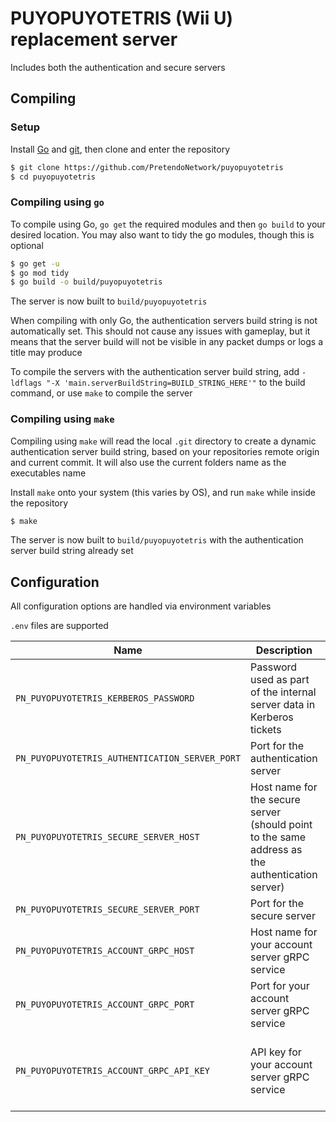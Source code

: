 # PUYOPUYOTETRIS (Wii U) replacement server
Includes both the authentication and secure servers

## Compiling

### Setup
Install [Go](https://go.dev/doc/install) and [git](https://git-scm.com/downloads), then clone and enter the repository

```bash
$ git clone https://github.com/PretendoNetwork/puyopuyotetris
$ cd puyopuyotetris
```

### Compiling using `go`
To compile using Go, `go get` the required modules and then `go build` to your desired location. You may also want to tidy the go modules, though this is optional

```bash
$ go get -u
$ go mod tidy
$ go build -o build/puyopuyotetris
```

The server is now built to `build/puyopuyotetris`

When compiling with only Go, the authentication servers build string is not automatically set. This should not cause any issues with gameplay, but it means that the server build will not be visible in any packet dumps or logs a title may produce

To compile the servers with the authentication server build string, add `-ldflags "-X 'main.serverBuildString=BUILD_STRING_HERE'"` to the build command, or use `make` to compile the server

### Compiling using `make`
Compiling using `make` will read the local `.git` directory to create a dynamic authentication server build string, based on your repositories remote origin and current commit. It will also use the current folders name as the executables name

Install `make` onto your system (this varies by OS), and run `make` while inside the repository

```bash
$ make
```

The server is now built to `build/puyopuyotetris` with the authentication server build string already set

## Configuration
All configuration options are handled via environment variables

`.env` files are supported

| Name                                           | Description                                                                                     | Required                                      |
|------------------------------------------------|-------------------------------------------------------------------------------------------------|-----------------------------------------------|
| `PN_PUYOPUYOTETRIS_KERBEROS_PASSWORD`          | Password used as part of the internal server data in Kerberos tickets                           | No (Default password `password` will be used) |
| `PN_PUYOPUYOTETRIS_AUTHENTICATION_SERVER_PORT` | Port for the authentication server                                                              | Yes                                           |
| `PN_PUYOPUYOTETRIS_SECURE_SERVER_HOST`         | Host name for the secure server (should point to the same address as the authentication server) | Yes                                           |
| `PN_PUYOPUYOTETRIS_SECURE_SERVER_PORT`         | Port for the secure server                                                                      | Yes                                           |
| `PN_PUYOPUYOTETRIS_ACCOUNT_GRPC_HOST`          | Host name for your account server gRPC service                                                  | Yes                                           |
| `PN_PUYOPUYOTETRIS_ACCOUNT_GRPC_PORT`          | Port for your account server gRPC service                                                       | Yes                                           |
| `PN_PUYOPUYOTETRIS_ACCOUNT_GRPC_API_KEY`       | API key for your account server gRPC service                                                    | No (Assumed to be an open gRPC API)           |